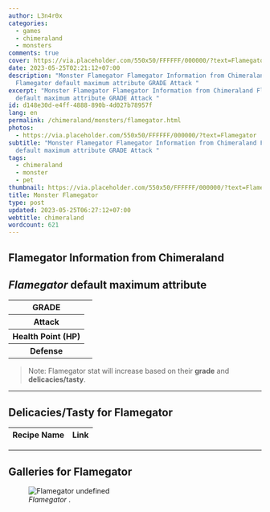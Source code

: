```yaml
---
author: L3n4r0x
categories:
  - games
  - chimeraland
  - monsters
comments: true
cover: https://via.placeholder.com/550x50/FFFFFF/000000/?text=Flamegator
date: 2023-05-25T02:21:12+07:00
description: "Monster Flamegator Flamegator Information from Chimeraland
  Flamegator default maximum attribute GRADE Attack "
excerpt: "Monster Flamegator Flamegator Information from Chimeraland Flamegator
  default maximum attribute GRADE Attack "
id: d148e30d-e4ff-4888-890b-4d027b78957f
lang: en
permalink: /chimeraland/monsters/flamegator.html
photos:
  - https://via.placeholder.com/550x50/FFFFFF/000000/?text=Flamegator
subtitle: "Monster Flamegator Flamegator Information from Chimeraland Flamegator
  default maximum attribute GRADE Attack "
tags:
  - chimeraland
  - monster
  - pet
thumbnail: https://via.placeholder.com/550x50/FFFFFF/000000/?text=Flamegator
title: Monster Flamegator
type: post
updated: 2023-05-25T06:27:12+07:00
webtitle: chimeraland
wordcount: 621
---
```


<link
  rel="stylesheet"
  href="https://rawcdn.githack.com/dimaslanjaka/Web-Manajemen/870a349/css/bootstrap-5-3-0-alpha3-wrapper.css"
/>
<section id="bootstrap-wrapper">
  <div data-bs-theme="dark">
    <h2>Flamegator Information from Chimeraland</h2>
    <h2 id="attribute"><i>Flamegator</i> default maximum attribute</h2>
    <div class="row">
      <div class="col mb-2">
        <div class="card">
          <div class="card-body">
            <table>
              <tr>
                <th>GRADE</th>
                <td><br /></td>
              </tr>
              <tr>
                <th>Attack</th>
                <td></td>
              </tr>
              <tr>
                <th>Health Point (HP)</th>
                <td></td>
              </tr>
              <tr>
                <th>Defense</th>
                <td></td>
              </tr>
            </table>
          </div>
        </div>
      </div>
    </div>
    <blockquote class="bd-callout bd-callout-warning">
      Note: Flamegator stat will increase based on their <b>grade</b> and
      <b>delicacies/tasty</b>.
    </blockquote>
    <hr />
    <h2 id="delicacies">Delicacies/Tasty for Flamegator</h2>
    <div class="card">
      <div class="card-body">
        <div class="table-responsive">
          <table class="table table-striped">
            <thead>
              <tr>
                <th>Recipe Name</th>
                <th>Link</th>
              </tr>
            </thead>
            <tbody></tbody>
          </table>
        </div>
      </div>
    </div>
    <hr />
    <div id="gallery">
      <h2>Galleries for Flamegator</h2>
      <div class="row">
        <div class="col-lg-6 col-12">
          <figure>
            <img
              src="https://www.webmanajemen.com/undefined"
              alt="Flamegator undefined"
            />
            <figcaption style="word-wrap: break-word">
              <i>Flamegator</i> .
            </figcaption>
          </figure>
        </div>
      </div>
    </div>
  </div>
</section>